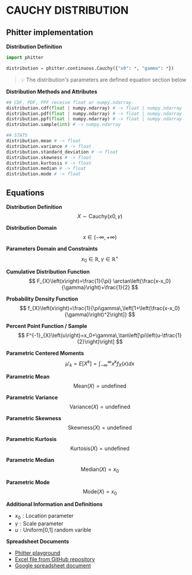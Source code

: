 # CAUCHY DISTRIBUTION

## Phitter implementation

**Distribution Definition**

```python
import phitter

distribution = phitter.continuous.Cauchy({"x0": *, "gamma": *})
```

> 💡 The distribution's parameters are defined equation section below

**Distribution Methods and Attributes**

```python
## CDF, PDF, PPF receive float or numpy.ndarray.
distribution.cdf(float | numpy.ndarray) # -> float | numpy.ndarray
distribution.pdf(float | numpy.ndarray) # -> float | numpy.ndarray
distribution.ppf(float | numpy.ndarray) # -> float | numpy.ndarray
distribution.sample(int) # -> numpy.ndarray

## STATS
distribution.mean # -> float
distribution.variance # -> float
distribution.standard_deviation # -> float
distribution.skewness # -> float
distribution.kurtosis # -> float
distribution.median # -> float
distribution.mode # -> float
```

## Equations

**Distribution Definition**
$$ X\sim\mathrm{Cauchy}\left(x0,\gamma\right) $$

**Distribution Domain**
$$ x\in (-\infty,+\infty) $$

**Parameters Domain and Constraints**
$$ x_0\in\mathbb{R}, \gamma\in\mathbb{R}^{+} $$

**Cumulative Distribution Function**
$$ F_{X}\left(x\right)=\frac{1}{\pi} \arctan\left(\frac{x-x_0}{\gamma}\right)+\frac{1}{2} $$

**Probability Density Function**
$$ f_{X}\left(x\right)=\frac{1}{\pi\gamma\,\left[1+\left(\frac{x-x_0}{\gamma}\right)^2\right]} $$

**Percent Point Function / Sample**
$$ F^{-1}_{X}\left(u\right)=x_0+\gamma\,\tan\left[\pi\left(u-\tfrac{1}{2}\right)\right] $$

**Parametric Centered Moments**
$$ \mu'_{k}=E[X^k]=\int_{-\infty }^{\infty }x^{k}f_{X}\left(x\right)dx $$

**Parametric Mean**
$$ \mathrm{Mean}(X)=\text{undefined} $$

**Parametric Variance**
$$ \mathrm{Variance}(X)=\text{undefined} $$

**Parametric Skewness**
$$ \mathrm{Skewness}(X)=\text{undefined} $$

**Parametric Kurtosis**
$$ \mathrm{Kurtosis}(X)=\text{undefined} $$

**Parametric Median**
$$ \mathrm{Median}(X)=x_0 $$

**Parametric Mode**
$$ \mathrm{Mode}(X)=x_0 $$

**Additional Information and Definitions**
- $x_0:\text{Location parameter}$
- $\gamma:\text{Scale parameter}$
- $u:\text{Uniform[0,1] random varible}$

**Spreadsheet Documents**

-   [Phitter playground](https://phitter.io/distributions/continuous/cauchy)
-   [Excel file from GitHub repository](https://github.com/phitterio/phitter-files/blob/main/continuous/cauchy.xlsx)
-   [Google spreadsheet document](https://docs.google.com/spreadsheets/d/1xoJJvuSvfg-umC7Ogio9fde1l4TiWuAlR2IxucYK0y8)
    